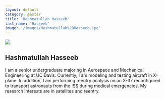 ```yaml
---
layout: default
category: master
title: 'Hashmatullah Hasseeb'
last_name: 'Hasseeb'
image: '/images/Hashmatullah%20Hasseeb.jpg'
---
```


<img src="{{ page.image }}">

<h2 class="team-title">Hashmatullah Hasseeb</h2>
<h4 class="team-position"></h4>
<p>I am a senior undergraduate majoring in Aerospace and Mechanical Engineering at UC Davis. Currently, I am modeling and testing aircraft in X-plane. In addition, I am performing reentry analysis on an X-37 reconfigured to transport astronauts from the ISS during medical emergencies. My research interests are in satellites and reentry.</p>
<ul class="team-member-other-info"></ul>
